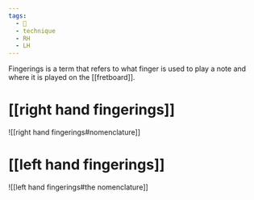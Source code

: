 ```yaml
---
tags:
  - 🌲
  - technique
  - RH
  - LH
---
```

Fingerings is a term that refers to what finger is used to play a note and where it is played on the [[fretboard]]. 

# [[right hand fingerings]]
![[right hand fingerings#nomenclature]]

# [[left hand fingerings]]
![[left hand fingerings#the nomenclature]]
